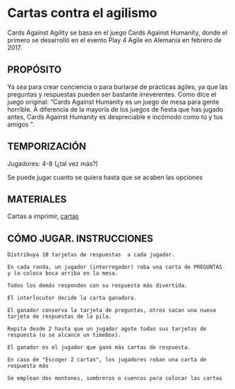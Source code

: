 # Cartas contra el agilismo

Cards Against Agility se basa en el juego Cards Against Humanity,
donde el primero se desarrolló en el evento Play 4 Agile en Alemania en febrero de 2017.

## PROPÓSITO

Ya sea para crear conciencia o para burlarse de prácticas ágiles, ya que las preguntas y respuestas pueden ser bastante irreverentes. Como dice el juego original: “Cards Against Humanity es un juego de mesa para gente horrible. A diferencia de la mayoría de los juegos de fiesta que has jugado antes, Cards Against Humanity es despreciable e incómodo como tú y tus amigos ".

## TEMPORIZACIÓN

Jugadores: 4-8 (¿tal vez más?)

Se puede jugar cuanto se quiera hasta que se acaben las opciones 

## MATERIALES

Cartas a imprimir, [cartas](baraja_en_castellano.pdf)

## CÓMO JUGAR. INSTRUCCIONES


    Distribuya 10 tarjetas de respuestas  a cada jugador.
    
    En cada ronda, un jugador (interrogador) roba una carta de PREGUNTAS  y la coloca boca arriba en la mesa.
    
    Todos los demás responden con su respuesta más divertida.
    
    El interlocutor decide la carta ganadora.
    
    El ganador conserva la tarjeta de preguntas, otros sacan una nueva tarjeta de respuestas de la pila.
    
    Repita desde 2 hasta que un jugador agote todas sus tarjetas de respuesta (o se alcance un timebox). 
    
    El ganador es el jugador que ganó más cartas de respuesta.
    
    En caso de "Escoger 2 cartas", los jugadores roban una carta de respuesta más 
    
    Se emplean dos montones, sombreros o cuencos para colocar las cartas


